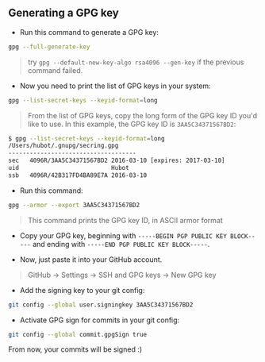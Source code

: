 ## Generating a GPG key

- Run this command to generate a GPG key:

```sh
gpg --full-generate-key
```

> try `gpg --default-new-key-algo rsa4096 --gen-key` if the previous command failed.

- Now you need to print the list of GPG keys in your system:

```sh
gpg --list-secret-keys --keyid-format=long
```

> From the list of GPG keys, copy the long form of the GPG key ID you'd like to use. In this example, the GPG key ID is `3AA5C34371567BD2`:

```sh
$ gpg --list-secret-keys --keyid-format=long
/Users/hubot/.gnupg/secring.gpg
------------------------------------
sec   4096R/3AA5C34371567BD2 2016-03-10 [expires: 2017-03-10]
uid                          Hubot 
ssb   4096R/42B317FD4BA89E7A 2016-03-10
```

- Run this command:

```sh
gpg --armor --export 3AA5C34371567BD2
```

> This command prints the GPG key ID, in ASCII armor format

- Copy your GPG key, beginning with `-----BEGIN PGP PUBLIC KEY BLOCK-----` and ending with `-----END PGP PUBLIC KEY BLOCK-----`.

- Now, just paste it into your GitHub account.

> GitHub -> Settings -> SSH and GPG keys -> New GPG key

- Add the signing key to your git config:

```sh
git config --global user.signingkey 3AA5C34371567BD2
```

- Activate GPG sign for commits in your git config:

```sh
git config --global commit.gpgSign true
```

From now, your commits will be signed :)
